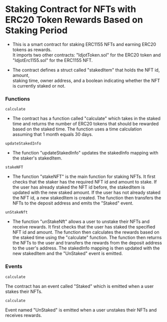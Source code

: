 # Staking Contract for NFTs with ERC20 Token Rewards Based on Staking Period

- This is a smart contract for staking ERC1155 NFTs and earning ERC20 tokens as rewards. <br>
  It imports two other contracts: "IdjotToken.sol" for the ERC20 token and "IdjotErc1155.sol" for the ERC1155 NFT.

- The contract defines a struct called "stakedItem" that holds the NFT id, amount, <br>
  staking time, owner address, and a boolean indicating whether the NFT is currently staked or not.

### Functions

```
calculate
```

- The contract has a function called "calculate" which takes in the staked time and returns the number of ERC20 tokens that should be rewarded based on the staked time. The function uses a time calculation assuming that 1 month equals 30 days.

```
updateStakedInfo
```

- The function "updateStakedInfo" updates the stakedInfo mapping with the staker's stakedItem.

```
stakeNFT
```

- The function "stakeNFT" is the main function for staking NFTs. It first checks that the staker has the required NFT id and amount to stake. If the user has already staked the NFT id before, the stakedItem is updated with the new staked amount. If the user has not already staked the NFT id, a new stakedItem is created. The function then transfers the NFTs to the deposit address and emits the "Staked" event.

```
unStakeNft
```

- The function "unStakeNft" allows a user to unstake their NFTs and receive rewards. It first checks that the user has staked the specified NFT id and amount. The function then calculates the rewards based on the staked time using the "calculate" function. The function then returns the NFTs to the user and transfers the rewards from the deposit address to the user's address. The stakedInfo mapping is then updated with the new stakedItem and the "UnStaked" event is emitted.

### Events

```
calculate
```

The contract has an event called "Staked" which is emitted when a user stakes their NFTs.

```
calculate
```

Event named "UnStaked" is emitted when a user unstakes their NFTs and receives rewards.
